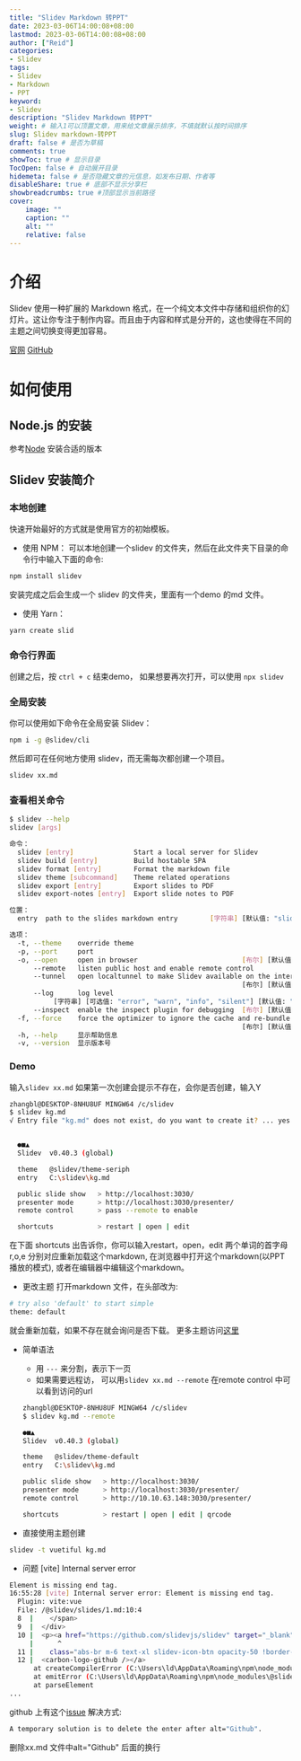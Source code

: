 ```yaml
---
title: "Slidev Markdown 转PPT"
date: 2023-03-06T14:00:08+08:00
lastmod: 2023-03-06T14:00:08+08:00
author: ["Reid"]
categories: 
- Slidev
tags: 
- Slidev
- Markdown
- PPT
keyword:
- Slidev
description: "Slidev Markdown 转PPT"
weight: # 输入1可以顶置文章，用来给文章展示排序，不填就默认按时间排序
slug: Slidev markdown-转PPT
draft: false # 是否为草稿
comments: true
showToc: true # 显示目录
TocOpen: false # 自动展开目录
hidemeta: false # 是否隐藏文章的元信息，如发布日期、作者等
disableShare: true # 底部不显示分享栏
showbreadcrumbs: true #顶部显示当前路径
cover:
    image: ""
    caption: ""
    alt: ""
    relative: false
---
```


# 介绍
Slidev 使用一种扩展的 Markdown 格式，在一个纯文本文件中存储和组织你的幻灯片。这让你专注于制作内容。而且由于内容和样式是分开的，这也使得在不同的主题之间切换变得更加容易。

[官网](https://cn.sli.dev/)
[GitHub](https://github.com/slidevjs/slidev)

# 如何使用
## Node.js 的安装
参考[Node](https://nodejs.org/zh-cn/download/) 安装合适的版本

## Slidev 安装简介
### 本地创建
快速开始最好的方式就是使用官方的初始模板。

- 使用 NPM：
可以本地创建一个slidev 的文件夹，然后在此文件夹下目录的命令行中输入下面的命令:
```sh
npm install slidev
```

安装完成之后会生成一个 slidev 的文件夹，里面有一个demo 的md 文件。


- 使用 Yarn：
```sh
yarn create slid
```

### 命令行界面
创建之后，按 `ctrl + c` 结束demo， 如果想要再次打开，可以使用 `npx slidev`

### 全局安装
你可以使用如下命令在全局安装 Slidev：
```sh
npm i -g @slidev/cli
```
然后即可在任何地方使用 slidev，而无需每次都创建一个项目。
```sh
slidev xx.md
```

### 查看相关命令
```sh
$ slidev --help
slidev [args]

命令：
  slidev [entry]               Start a local server for Slidev          [默认值]
  slidev build [entry]         Build hostable SPA
  slidev format [entry]        Format the markdown file
  slidev theme [subcommand]    Theme related operations
  slidev export [entry]        Export slides to PDF
  slidev export-notes [entry]  Export slide notes to PDF

位置：
  entry  path to the slides markdown entry        [字符串] [默认值: "slides.md"]

选项：
  -t, --theme    override theme                                         [字符串]
  -p, --port     port                                                     [数字]
  -o, --open     open in browser                          [布尔] [默认值: false]
      --remote   listen public host and enable remote control           [字符串]
      --tunnel   open localtunnel to make Slidev available on the internet      
                                                          [布尔] [默认值: false]
      --log      log level
           [字符串] [可选值: "error", "warn", "info", "silent"] [默认值: "warn"]
      --inspect  enable the inspect plugin for debugging  [布尔] [默认值: false]
  -f, --force    force the optimizer to ignore the cache and re-bundle
                                                          [布尔] [默认值: false]
  -h, --help     显示帮助信息                                             [布尔]
  -v, --version  显示版本号                                               [布尔]

```

### Demo
输入`slidev xx.md` 如果第一次创建会提示不存在，会你是否创建，输入Y
```sh
zhangbl@DESKTOP-8NHU8UF MINGW64 /c/slidev
$ slidev kg.md
√ Entry file "kg.md" does not exist, do you want to create it? ... yes


  ●■▲
  Slidev  v0.40.3 (global)

  theme   @slidev/theme-seriph
  entry   C:\slidev\kg.md

  public slide show   > http://localhost:3030/
  presenter mode      > http://localhost:3030/presenter/
  remote control      > pass --remote to enable

  shortcuts           > restart | open | edit

```

在下面 shortcuts 出告诉你，你可以输入restart，open，edit 两个单词的首字母r,o,e 分别对应重新加载这个markdown,
在浏览器中打开这个markdown(以PPT 播放的模式), 或者在编辑器中编辑这个markdown。

- 更改主题 
打开markdown 文件，在头部改为:
```sh
# try also 'default' to start simple
theme: default
```
就会重新加载，如果不存在就会询问是否下载。
更多主题访问[这里](https://cn.sli.dev/themes/gallery.html)

- 简单语法
    - 用 `---` 来分割，表示下一页
    - 如果需要远程访， 可以用`slidev xx.md --remote`
    在remote control 中可以看到访问的url
    ```sh
    zhangbl@DESKTOP-8NHU8UF MINGW64 /c/slidev
    $ slidev kg.md --remote

    ●■▲
    Slidev  v0.40.3 (global)

    theme   @slidev/theme-default
    entry   C:\slidev\kg.md

    public slide show   > http://localhost:3030/
    presenter mode      > http://localhost:3030/presenter/   
    remote control      > http://10.10.63.148:3030/presenter/

    shortcuts           > restart | open | edit | qrcode 
    ```

- 直接使用主题创建
```sh
slidev -t vuetiful kg.md
```

- 问题 [vite] Internal server error 
```sh
Element is missing end tag.
16:55:28 [vite] Internal server error: Element is missing end tag.
  Plugin: vite:vue
  File: /@slidev/slides/1.md:10:4
  8  |    </span>
  9  |  </div>
  10 |  <p><a href="https://github.com/slidevjs/slidev" target="_blank" alt="GitHub"
     |      ^
  11 |    class="abs-br m-6 text-xl slidev-icon-btn opacity-50 !border-none !hover:text-white"></p>
  12 |  <carbon-logo-github /></a>
      at createCompilerError (C:\Users\ld\AppData\Roaming\npm\node_modules\@slidev\cli\node_modules\@vue\compiler-core\dist\compiler-core.cjs.js:19:19)   
      at emitError (C:\Users\ld\AppData\Roaming\npm\node_modules\@slidev\cli\node_modules\@vue\compiler-core\dist\compiler-core.cjs.js:1613:29)
      at parseElement 
...
```
github 上有这个[issue](https://github.com/slidevjs/slidev/issues/645)
解决方式:
```sh
A temporary solution is to delete the enter after alt="Github".
```
删除xx.md 文件中alt="Github" 后面的换行
